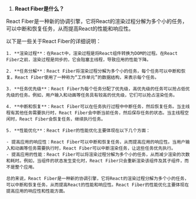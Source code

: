 1. **React Fiber是什么？**

React Fiber是一种新的协调引擎，它将React的渲染过程分解为多个小的任务，可以中断和恢复任务，从而提高React的性能和响应性。

以下是一些关于React Fiber的详细说明：

    1. **渲染过程**：在React中，渲染过程是将React组件转换为DOM的过程。在React Fiber之前，渲染过程是同步的，它会阻塞主线程，导致应用的性能下降。

    2. **任务分解**：React Fiber将渲染过程分解为多个小的任务，每个任务可以中断和恢复。React Fiber使用了一种称为“工作单元”的数据结构，来表示每个任务。

    3. **任务优先级**：React Fiber为每个任务分配了优先级，高优先级的任务可以抢占低优先级的任务。例如，用户输入和动画等任务具有较高的优先级，它们可以抢占渲染任务。

    4. **中断和恢复**：React Fiber可以在任务执行过程中中断任务，然后恢复任务。当主线程有其他任务需要执行时，React Fiber会中断当前任务，然后保存任务的状态。当主线程空闲时，React Fiber会恢复任务，继续执行任务。

    5. **性能优化**：React Fiber的性能优化主要体现在以下几个方面：

    - 提高应用的响应性：React Fiber可以中断和恢复任务，从而提高应用的响应性。当用户输入和动画等任务需要执行时，React Fiber可以中断渲染任务，让这些任务优先执行。
    - 提高应用的性能：React Fiber可以将渲染过程分解为多个小的任务，从而减少渲染的次数和耗时。例如，当组件的状态发生变化时，React Fiber只会重新渲染该组件及其子组件，而不是整个应用。

    总的来说，React Fiber是一种新的协调引擎，它将React的渲染过程分解为多个小的任务，可以中断和恢复任务，从而提高React的性能和响应性。React Fiber的性能优化主要体现在提高应用的响应性和性能方面。